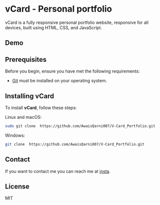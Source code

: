 # vCard - Personal portfolio


vCard is a fully responsive personal portfolio website, responsive for all devices, built using HTML, CSS, and JavaScript.

## Demo



## Prerequisites

Before you begin, ensure you have met the following requirements:

* [Git](https://git-scm.com/downloads "Download Git") must be installed on your operating system.

## Installing vCard

To install **vCard**, follow these steps:

Linux and macOS:

```bash
sudo git clone  https://github.com/AwaisQarni007/V-Card_Portfolio.git
```

Windows:

```bash
git clone  https://github.com/AwaisQarni007/V-Card_Portfolio.git
```

## Contact

If you want to contact me you can reach me at [insta](https://www.instagram.com/maqarni_07/?igshid=YmMyMTA2M2Y%3D).

## License

MIT

